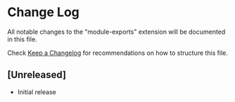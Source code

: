 # Change Log

All notable changes to the "module-exports" extension will be documented in this file.

Check [Keep a Changelog](http://keepachangelog.com/) for recommendations on how to structure this file.

## [Unreleased]

- Initial release